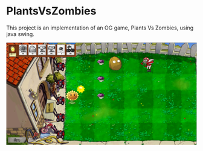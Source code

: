 # PlantsVsZombies

This project is an implementation of an OG game, Plants Vs Zombies, using java swing.

![Game](https://github.com/NamiMod/PlantsVsZombies/blob/Master/game.png)
